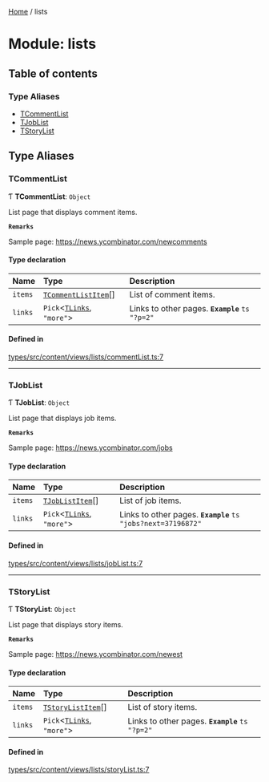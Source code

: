 [Home](../README.md) / lists

# Module: lists

## Table of contents

### Type Aliases

- [TCommentList](lists.md#tcommentlist)
- [TJobList](lists.md#tjoblist)
- [TStoryList](lists.md#tstorylist)

## Type Aliases

### TCommentList

Ƭ **TCommentList**: `Object`

List page that displays comment items.

**`Remarks`**

Sample page: https://news.ycombinator.com/newcomments

#### Type declaration

| Name | Type | Description |
| :------ | :------ | :------ |
| `items` | [`TCommentListItem`](shared.md#tcommentlistitem)[] | List of comment items. |
| `links` | `Pick`<[`TLinks`](shared.md#tlinks), ``"more"``\> | Links to other pages. **`Example`** ```ts "?p=2" ``` |

#### Defined in

[types/src/content/views/lists/commentList.ts:7](https://github.com/dan-lovelace/hacker-news-pro/blob/442f6cf/packages/types/src/content/views/lists/commentList.ts#L7)

___

### TJobList

Ƭ **TJobList**: `Object`

List page that displays job items.

**`Remarks`**

Sample page: https://news.ycombinator.com/jobs

#### Type declaration

| Name | Type | Description |
| :------ | :------ | :------ |
| `items` | [`TJobListItem`](shared.md#tjoblistitem)[] | List of job items. |
| `links` | `Pick`<[`TLinks`](shared.md#tlinks), ``"more"``\> | Links to other pages. **`Example`** ```ts "jobs?next=37196872" ``` |

#### Defined in

[types/src/content/views/lists/jobList.ts:7](https://github.com/dan-lovelace/hacker-news-pro/blob/442f6cf/packages/types/src/content/views/lists/jobList.ts#L7)

___

### TStoryList

Ƭ **TStoryList**: `Object`

List page that displays story items.

**`Remarks`**

Sample page: https://news.ycombinator.com/newest

#### Type declaration

| Name | Type | Description |
| :------ | :------ | :------ |
| `items` | [`TStoryListItem`](shared.md#tstorylistitem)[] | List of story items. |
| `links` | `Pick`<[`TLinks`](shared.md#tlinks), ``"more"``\> | Links to other pages. **`Example`** ```ts "?p=2" ``` |

#### Defined in

[types/src/content/views/lists/storyList.ts:7](https://github.com/dan-lovelace/hacker-news-pro/blob/442f6cf/packages/types/src/content/views/lists/storyList.ts#L7)
